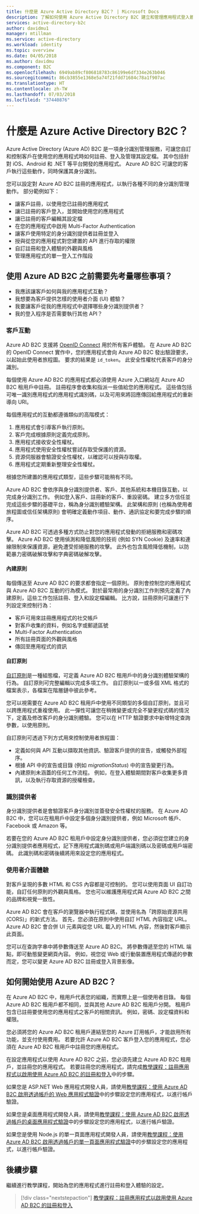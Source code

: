 ```yaml
---
title: 什麼是 Azure Active Directory B2C？ | Microsoft Docs
description: 了解如何使用 Azure Active Directory B2C 建立和管理應用程式登入體驗。
services: active-directory-b2c
author: davidmu1
manager: mtillman
ms.service: active-directory
ms.workload: identity
ms.topic: overview
ms.date: 04/05/2018
ms.author: davidmu
ms.component: B2C
ms.openlocfilehash: 6949ab89cf806818783c86199e6df334e263b046
ms.sourcegitcommit: 86cb3855e1368e5a74f21fdd71684c78a1f907ac
ms.translationtype: HT
ms.contentlocale: zh-TW
ms.lasthandoff: 07/03/2018
ms.locfileid: "37440876"
---
```

# <a name="what-is-azure-active-directory-b2c"></a>什麼是 Azure Active Directory B2C？

Azure Active Directory (Azure AD) B2C 是一項身分識別管理服務，可讓您自訂和控制客戶在使用您的應用程式時如何註冊、登入及管理其設定檔。 其中包括針對 iOS、Android 和 .NET 等平台開發的應用程式。 Azure AD B2C 可讓您的客戶執行這些動作，同時保護其身分識別。

您可以設定對 Azure AD B2C 註冊的應用程式，以執行各種不同的身分識別管理動作。 部分範例如下：

- 讓客戶註冊，以使用您已註冊的應用程式
- 讓已註冊的客戶登入，並開始使用您的應用程式
- 讓已註冊的客戶編輯其設定檔
- 在您的應用程式中啟用 Multi-Factor Authentication
- 讓客戶使用特定的身分識別提供者註冊並登入
- 授與從您的應用程式對您建置的 API 進行存取的權限
- 自訂註冊和登入體驗的外觀與風格
- 管理應用程式的單一登入工作階段

## <a name="what-do-i-need-to-think-about-before-using-azure-ad-b2c"></a>使用 Azure AD B2C 之前需要先考量哪些事項？

- 我應該讓客戶如何與我的應用程式互動？
- 我想要為客戶提供怎樣的使用者介面 (UI) 體驗？
- 我要讓客戶從我的應用程式中選擇哪些身分識別提供者？
- 我的登入程序是否需要執行其他 API？

### <a name="customer-interaction"></a>客戶互動

Azure AD B2C 支援將 [OpenID Connect](https://openid.net/connect/) 用於所有客戶體驗。 在 Azure AD B2C 的 OpenID Connect 實作中，您的應用程式會向 Azure AD B2C 發出驗證要求，以起始此使用者旅程圖。 要求的結果是 `id_token`。 此安全性權杖代表客戶的身分識別。

每個使用 Azure AD B2C 的應用程式都必須使用 Azure 入口網站在 Azure AD B2C 租用戶中註冊。 註冊程序會收集和指派一些值給您的應用程式。 這些值包括可唯一識別應用程式的應用程式識別碼，以及可用來將回應傳回給應用程式的重新導向 URI。

每個應用程式的互動都遵循類似的高階模式：

1. 應用程式會引導客戶執行原則。
2. 客戶完成根據原則定義完成原則。
3. 應用程式接收安全性權杖。
4. 應用程式使用安全性權杖嘗試存取受保護的資源。
5. 資源伺服器會驗證安全性權杖，以確認可以授與存取權。
6. 應用程式定期重新整理安全性權杖。

根據您所建置的應用程式類型，這些步驟可能稍有不同。

Azure AD B2C 會依序與身分識別提供者、客戶、其他系統和本機目錄互動，以完成身分識別工作。 例如登入客戶、註冊新的客戶、重設密碼。 建立多方信任並完成這些步驟的基礎平台，稱為身分識別體驗架構。 此架構和原則 (也稱為使用者旅程圖或信任架構原則) 會明確定義動作項目、動作、通訊協定和要完成步驟的順序。

Azure AD B2C 可透過多種方式防止對您的應用程式發動的拒絕服務和密碼攻擊。 Azure AD B2C 使用偵測和降低風險的技術 (例如 SYN Cookie) 及速率和連線限制來保護資源，避免遭受拒絕服務的攻擊。 此外也包含風險降低機制，以防範暴力密碼破解攻擊和字典密碼破解攻擊。

#### <a name="built-in-policies"></a>內建原則

每個傳送至 Azure AD B2C 的要求都會指定一個原則。 原則會控制您的應用程式與 Azure AD B2C 互動的行為模式。 對於最常用的身分識別工作則預先定義了內建原則，這些工作包括註冊、登入和設定檔編輯。  比方說，註冊原則可讓進行下列設定來控制行為：

- 客戶可用來註冊應用程式的社交帳戶
- 對客戶收集的資料，例如名字或郵遞區號
- Multi-Factor Authentication
- 所有註冊頁面的外觀與風格
- 傳回至應用程式的資訊

#### <a name="custom-policies"></a>自訂原則 

[自訂原則](active-directory-b2c-overview-custom.md)是一種組態檔，可定義 Azure AD B2C 租用戶中的身分識別體驗架構的行為。 自訂原則可完整編輯以完成多項工作。 自訂原則以一或多個 XML 格式的檔案表示，各檔案在階層鏈中彼此參考。 

您可以視需要在 Azure AD B2C 租用戶中使用不同類型的多個自訂原則，並且可以跨應用程式重複使用。 此一彈性可讓您在稍微變更或完全不變更程式碼的情況下，定義及修改客戶的身分識別體驗。 您可以在 HTTP 驗證要求中新增特定查詢參數，以使用原則。

自訂原則可透過下列方式用來控制使用者旅程圖：

- 定義如何與 API 互動以擷取其他資訊、驗證客戶提供的宣告，或觸發外部程序。
- 根據 API 中的宣告或目錄 (例如 *migrationStatus*) 中的宣告變更行為。
- 內建原則未涵蓋的任何工作流程。 例如，在登入體驗期間對客戶收集更多資訊，以及執行存取資源的授權檢查。

### <a name="identity-providers"></a>識別提供者

身分識別提供者是會驗證客戶身分識別並簽發安全性權杖的服務。 在 Azure AD B2C 中，您可以在租用戶中設定多個身分識別提供者，例如 Microsoft 帳戶、Facebook 或 Amazon 等。 

若要在您的 Azure AD B2C 租用戶中設定身分識別提供者，您必須從您建立的身分識別提供者應用程式，記下應用程式識別碼或用戶端識別碼以及密碼或用戶端密碼。 此識別碼和密碼後續將用來設定您的應用程式。

### <a name="user-interface-experience"></a>使用者介面體驗

對客戶呈現的多數 HTML 和 CSS 內容都是可控制的。 您可以使用頁面 UI 自訂功能，自訂任何原則的外觀與風格。 您也可以維護應用程式與 Azure AD B2C 之間的品牌和視覺一致性。

Azure AD B2C 會在客戶的瀏覽器中執行程式碼，並使用名為「跨原始資源共用 (CORS)」的新式方法。 首先，您必須在原則中使用自訂 HTML 內容指定 URL。 Azure AD B2C 會合併 UI 元素與從您 URL 載入的 HTML 內容，然後對客戶顯示此頁面。

您可以在查詢字串中將參數傳送至 Azure AD B2C。 將參數傳遞至您的 HTML 端點，即可動態變更網頁內容。 例如，視您從 Web 或行動裝置應用程式傳遞的參數而定，您可以變更 Azure AD B2C 註冊或登入背景影像。

## <a name="how-do-i-get-started-with-azure-ad-b2c"></a>如何開始使用 Azure AD B2C？

在 Azure AD B2C 中，租用戶代表您的組織，而實際上是一個使用者目錄。 每個 Azure AD B2C 租用戶都不相同，並與其他 Azure AD B2C 租用戶分開。 租用戶包含已註冊要使用您的應用程式之客戶的相關資訊。 例如，密碼、設定檔資料和權限。

您必須將您的 Azure AD B2C 租用戶連結至您的 Azure 訂用帳戶，才能啟用所有功能，並支付使用費用。 若要允許 Azure AD B2C 客戶登入您的應用程式，您必須在 Azure AD B2C 租用戶中註冊您的應用程式。

在設定應用程式以使用 Azure AD B2C 之前，您必須先建立 Azure AD B2C 租用戶，並註冊您的應用程式。 若要註冊您的應用程式，請完成[教學課程：註冊應用程式以啟用使用 Azure AD B2C 的註冊和登入](tutorial-register-applications.md)中的步驟。
  
如果您是 ASP.NET Web 應用程式開發人員，請使用[教學課程：使用 Azure AD B2C 啟用透過帳戶的 Web 應用程式驗證](active-directory-b2c-tutorials-web-app.md)中的步驟設定您的應用程式，以進行帳戶驗證。

如果您是桌面應用程式開發人員，請使用[教學課程：使用 Azure AD B2C 啟用透過帳戶的桌面應用程式驗證](active-directory-b2c-tutorials-desktop-app.md)中的步驟設定您的應用程式，以進行帳戶驗證。

如果您是使用 Node.js 的單一頁面應用程式開發人員，請使用[教學課程：使用 Azure AD B2C 啟用透過帳戶的單一頁面應用程式驗證](active-directory-b2c-tutorials-spa.md)中的步驟設定您的應用程式，以進行帳戶驗證。

## <a name="next-steps"></a>後續步驟

繼續進行教學課程，開始為您的應用程式進行註冊和登入體驗的設定。

> [!div class="nextstepaction"]
> [教學課程：註冊應用程式以啟用使用 Azure AD B2C 的註冊和登入](tutorial-register-applications.md)
